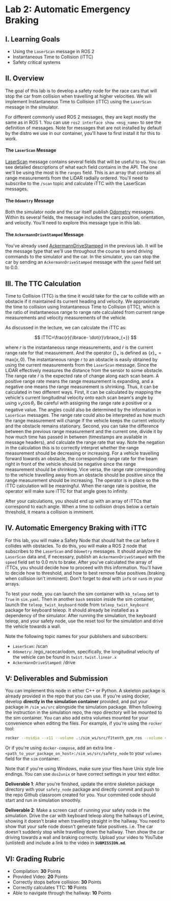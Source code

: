 # Lab 2: Automatic Emergency Braking

## I. Learning Goals

- Using the `LaserScan` message in ROS 2
- Instantaneous Time to Collision (iTTC)
- Safety critical systems

## II. Overview

The goal of this lab is to develop a safety node for the race cars
that will stop the car from collision when travelling at higher
velocities. We will implement Instantaneous Time to Collision (iTTC)
using the `LaserScan` message in the simulator.

For different commonly used ROS 2 messages, they are kept mostly the
same as in ROS 1. You can use `ros2 interface show <msg_name>` to see
the definition of messages. Note for messages that are not installed
by default by the distro we use in our container, you'll have to first
install it for this to work. 

#### The `LaserScan` Message

[LaserScan](http://docs.ros.org/en/noetic/api/sensor_msgs/html/msg/LaserScan.html)
message contains several fields that will be useful to us. You can see
detailed descriptions of what each field contains in the API. The one
we'll be using the most is the `ranges` field. This is an array that
contains all range measurements from the LiDAR radially
ordered. You'll need to subscribe to the `/scan` topic and calculate
iTTC with the LaserScan messages. 

#### The `Odometry` Message

Both the simulator node and the car itself publish
[Odometry](http://docs.ros.org/en/noetic/api/nav_msgs/html/msg/Odometry.html)
messages. Within its several fields, the message includes the cars
position, orientation, and velocity. You'll need to explore this
message type in this lab. 

#### The `AckermannDriveStamped` Message

You've already used
[AckermannDriveStamped](http://docs.ros.org/en/jade/api/ackermann_msgs/html/msg/AckermannDriveStamped.html)
in the previous lab. It will be the message type that we'll use
throughout the course to send driving commands to the simulator and
the car. In the simulator, you can stop the car by sending an
`AckermannDriveStamped` message with the `speed` field set to 0.0. 

## III. The TTC Calculation

Time to Collision (TTC) is the time it would take for the car to
collide with an obstacle if it maintained its current heading and
velocity. We approximate the time to collision using Instantaneous
Time to Collision (iTTC), which is the ratio of instantaneous range to
range rate calculated from current range measurements and velocity
measurements of the vehicle. 

As discussed in the lecture, we can calculate the iTTC as:

$$ iTTC=\frac{r}{\lbrace- \dot{r}\rbrace_{+}} $$

where $r$ is the instantaneous range measurements, and $\dot{r}$ is
the current range rate for that measurement. 
And the operator $\lbrace \rbrace_{+}$ is defined as $\lbrace
x\rbrace_{+} = \text{max}( x, 0 )$. 
The instantaneous range $r$ to an obstacle is easily obtained by using
the current measurements from the `LaserScan` message. Since the LiDAR
effectively measures the distance from the sensor to some obstacle. 
The range rate $\dot{r}$ is the expected rate of change along each
scan beam. A positive range rate means the range measurement is
expanding, and a negative one means the range measurement is
shrinking. 
Thus, it can be calculated in two different ways. 
First, it can be calculated by mapping the vehicle's current
longitudinal velocity onto each scan beam's angle by using $v_x
\cos{\theta_{i}}$. Be careful with assigning the range rate a positive
or a negative value. 
The angles could also be determined by the information in `LaserScan`
messages. The range rate could also be interpreted as how much the
range measurement will change if the vehicle keeps the current
velocity and the obstacle remains stationary. 
Second, you can take the difference between the previous range
measurement and the current one, divide it by how much time has passed
in between (timestamps are available in message headers), and
calculate the range rate that way. 
Note the negation in the calculation this is to correctly interpret
whether the range measurement should be decreasing or increasing. For
a vehicle travelling forward towards an obstacle, the corresponding
range rate for the beam right in front of the vehicle should be
negative since the range measurement should be shrinking. Vice versa,
the range rate corresponding to the vehicle travelling away from an
obstacle should be positive since the range measurement should be
increasing. The operator is in place so the iTTC calculation will be
meaningful. When the range rate is positive, the operator will make
sure iTTC for that angle goes to infinity. 

After your calculations, you should end up with an array of iTTCs that
correspond to each angle. When a time to collision drops below a
certain threshold, it means a collision is imminent. 

## IV. Automatic Emergency Braking with iTTC

For this lab, you will make a Safety Node that should halt the car
before it collides with obstacles. To do this, you will make a ROS 2
node that subscribes to the `LaserScan` and `Odometry` messages. It
should analyze the `LaserScan` data and, if necessary, publish an
`AckermannDriveStamped` with the `speed` field set to 0.0 m/s to
brake. After you've calculated the array of iTTCs, you should decide
how to proceed with this information. You'll have to decide how to
threshold, and how to best remove false positives (braking when
collision isn't imminent). Don't forget to deal with `inf`s or `nan`s
in your arrays. 

To test your node, you can launch the sim container with `kb_teleop`
set to `True` in `sim.yaml`. Then in another `bash` session inside the
sim container, launch the `teleop_twist_keyboard` node from
`teleop_twist_keyboard` package for keyboard teleop. It should already
be installed as a dependency of the simulator. After running the
simulation, the keyboard teleop, and your safety node, use the reset
tool for the simulation and drive the vehicle towards a wall. 

Note the following topic names for your publishers and subscribers:

- `LaserScan`: /scan
- `Odometry`: /ego_racecar/odom, specifically, the longitudinal velocity of the vehicle can be found in `twist.twist.linear.x`
- `AckermannDriveStamped`: /drive

## V: Deliverables and Submission
You can implement this node in either C++ or Python. A skeleton
package is already provided in the repo that you can use. If you're
using docker, develop **directly in the simulation container**
provided, and put your package in `/sim_ws/src` alongside the
simulation package. 
When following the instruction in the simulation repo, the repo
directory will be mounted to the sim container. You can also add extra
volumes mounted for your convenience when editing the files. For
example, if you're using the `rocker` tool: 

```bash
rocker --nvidia --x11 --volume .:/sim_ws/src/f1tenth_gym_ros --volume <path_to_your_package_on_host>:/sim_ws/src/safety_node -- f1tenth_gym_ros
```

Or if you're using `docker-compose`, add an extra line `-
<path_to_your_package_on_host>:/sim_ws/src/safety_node` to your
`volumes` field for the `sim` container. 

Note that if you're using Windows, make sure your files have Unix
style line endings. You can use `dos2unix` or have correct settings in
your text editor. 

**Deliverable 1**: After you're finished, update the entire skeleton
package directory with your `safety_node` package and directly commit
and push to the repo Github classroom created for you. Your commited
code should start and run in simulation smoothly. 

**Deliverable 2**: Make a screen cast of running your safety node in
the simulation. Drive the car with keyboard teleop along the hallways
of Levine, showing it doesn't brake when travelling straight in the
hallway. You need to show that your safe node doesn't generate false
positives. i.e. The car doesn't suddenly stop while travelling down
the hallway. Then show the car driving towards a wall and braking
correctly. Upload your video to YouTube (unlisted) and include a link
to the video in **`SUBMISSION.md`**. 

## VI: Grading Rubric
- Compilation: **30** Points
- Provided Video: **20** Points
- Correctly stops before collision: **30** Points
- Correctly calculates TTC: **10** Points
- Able to navigate through the hallway: **10** Points
